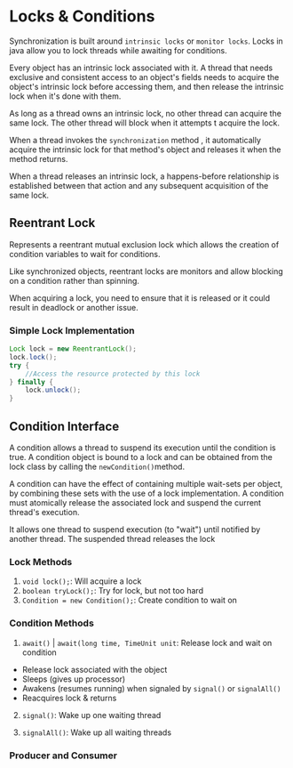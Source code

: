 # Locks & Conditions

Synchronization is built around `intrinsic locks` or `monitor locks`. Locks in java allow you to lock threads while awaiting for conditions. 

Every object has an intrinsic lock associated with it. A thread that needs exclusive and consistent access to an object's fields needs to acquire the object's intrinsic lock before accessing them, and then release the intrinsic lock when it's done with them. 

As long as a thread owns an intrinsic lock, no other thread can acquire the same lock. The other thread will block when it attempts t acquire the lock.

When a thread invokes the `synchronization` method , it automatically acquire the intrinsic lock for that method's object and releases it when the method returns.

When a thread releases an intrinsic lock, a happens-before relationship is established between that action and any subsequent acquisition of the same lock.

## Reentrant Lock

Represents a reentrant mutual exclusion lock which allows the creation of condition variables to wait for conditions.

Like synchronized objects, reentrant locks are monitors and allow blocking on a condition rather than spinning.

When acquiring a lock, you need to ensure that it is released or it could result in deadlock or another issue.

### Simple Lock Implementation

```java
Lock lock = new ReentrantLock();
lock.lock();
try {
    //Access the resource protected by this lock
} finally {
    lock.unlock();
}
```



## Condition Interface

A condition allows a thread to suspend its execution until the condition is true. A condition object is bound to a lock and can be obtained from the lock class by calling the `newCondition()`method.

A condition can have the effect of containing multiple wait-sets per object, by combining these sets with the use of a lock implementation. A condition must atomically release the associated lock and suspend the current thread's execution.

It allows one thread to suspend execution (to "wait") until notified by another thread. The suspended thread releases the lock

### Lock Methods

1. `void lock();`: Will acquire a lock
2. `boolean tryLock();`: Try for lock, but not too hard
3. `Condition = new Condition();`: Create condition to wait on

### Condition Methods

1. `await()` | `await(long time, TimeUnit unit`: Release lock and wait on condition

- Release lock associated with the object
- Sleeps (gives up processor)
- Awakens (resumes running) when signaled by `signal()` or `signalAll()`
- Reacquires lock & returns

2. `signal()`: Wake up one waiting thread

3. `signalAll()`: Wake up all waiting threads 

### Producer and Consumer

